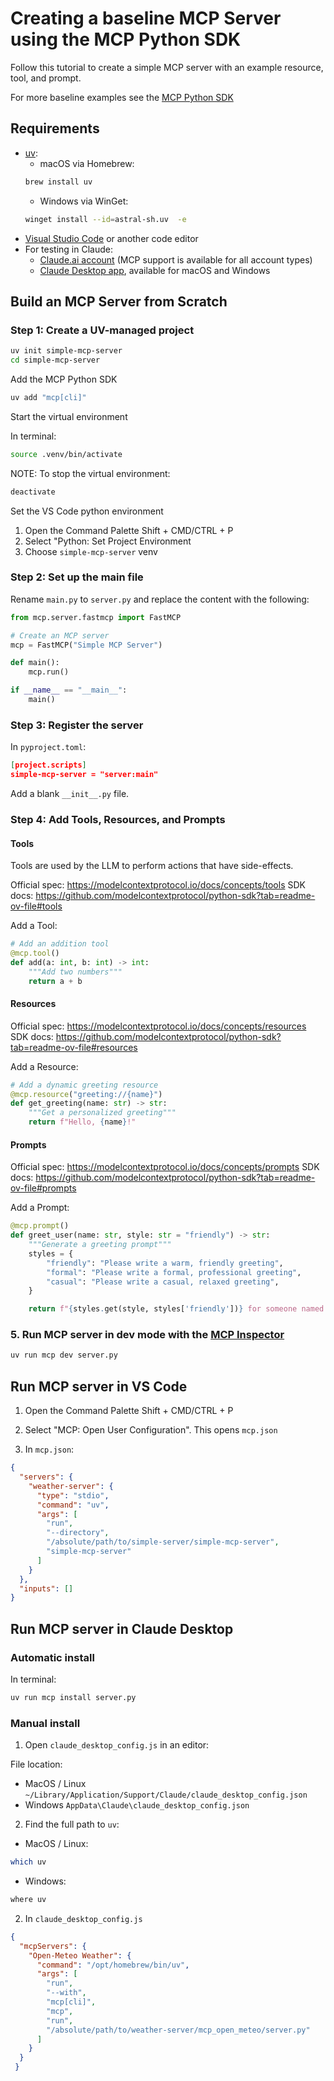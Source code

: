 # Creating a baseline MCP Server using the MCP Python SDK

Follow this tutorial to create a simple MCP server with an example resource, tool, and prompt.

For more baseline examples see the [MCP Python SDK](https://github.com/modelcontextprotocol/python-sdk)

## Requirements

- [uv](https://docs.astral.sh/uv/):
   - macOS via Homebrew:
   ```bash
   brew install uv
   ```
   - Windows via WinGet:
   ```bash
   winget install --id=astral-sh.uv  -e
   ```
- [Visual Studio Code](https://code.visualstudio.com/) or another code editor
- For testing in Claude:
  - [Claude.ai account](https://claude.ai) (MCP support is available for all account types)
  - [Claude Desktop app](https://claude.ai/download), available for macOS and Windows

## Build an MCP Server from Scratch

### Step 1: Create a UV-managed project

```bash
uv init simple-mcp-server
cd simple-mcp-server
```

Add the MCP Python SDK

```bash
uv add "mcp[cli]"
```

Start the virtual environment

In terminal:
```bash
source .venv/bin/activate
```

NOTE: To stop the virtual environment:
```bash
deactivate
```

Set the VS Code python environment

1. Open the Command Palette Shift + CMD/CTRL + P
2. Select "Python: Set Project Environment
3. Choose `simple-mcp-server` venv

###  Step 2: Set up the main file

Rename `main.py` to `server.py` and replace the content with the following:

```python
from mcp.server.fastmcp import FastMCP

# Create an MCP server
mcp = FastMCP("Simple MCP Server")

def main():
    mcp.run()

if __name__ == "__main__":
    main()
```

### Step 3: Register the server

In `pyproject.toml`:

```json
[project.scripts]
simple-mcp-server = "server:main"
```

Add a blank `__init__.py` file.

### Step 4: Add Tools, Resources, and Prompts

#### Tools

Tools are used by the LLM to perform actions that have side-effects. 

Official spec: https://modelcontextprotocol.io/docs/concepts/tools 
SDK docs: https://github.com/modelcontextprotocol/python-sdk?tab=readme-ov-file#tools

Add a Tool:

```python
# Add an addition tool
@mcp.tool()
def add(a: int, b: int) -> int:
    """Add two numbers"""
    return a + b
```

#### Resources

Official spec: https://modelcontextprotocol.io/docs/concepts/resources 
SDK docs: https://github.com/modelcontextprotocol/python-sdk?tab=readme-ov-file#resources

Add a Resource:

```python
# Add a dynamic greeting resource
@mcp.resource("greeting://{name}")
def get_greeting(name: str) -> str:
    """Get a personalized greeting"""
    return f"Hello, {name}!"
```

#### Prompts

Official spec: https://modelcontextprotocol.io/docs/concepts/prompts 
SDK docs: https://github.com/modelcontextprotocol/python-sdk?tab=readme-ov-file#prompts

Add a Prompt:

```python
@mcp.prompt()
def greet_user(name: str, style: str = "friendly") -> str:
    """Generate a greeting prompt"""
    styles = {
        "friendly": "Please write a warm, friendly greeting",
        "formal": "Please write a formal, professional greeting",
        "casual": "Please write a casual, relaxed greeting",
    }

    return f"{styles.get(style, styles['friendly'])} for someone named {name}."

```

### 5. Run MCP server in dev mode with the [MCP Inspector](https://github.com/modelcontextprotocol/inspector)

```bash
uv run mcp dev server.py
```

## Run MCP server in VS Code

1. Open the Command Palette Shift + CMD/CTRL + P

2. Select "MCP: Open User Configuration". This opens `mcp.json`

3. In `mcp.json`:

  ```json
  {
    "servers": {
      "weather-server": {
        "type": "stdio",
        "command": "uv",
        "args": [
          "run",
          "--directory",
          "/absolute/path/to/simple-server/simple-mcp-server",
          "simple-mcp-server"
        ]
      }
    },
    "inputs": []
  }
  ```

## Run MCP server in Claude Desktop

### Automatic install

In terminal:
```bash
uv run mcp install server.py
```

### Manual install

1. Open `claude_desktop_config.js` in an editor:
 
  File location:
  - MacOS / Linux `~/Library/Application/Support/Claude/claude_desktop_config.json`
  - Windows `AppData\Claude\claude_desktop_config.json`

2. Find the full path to `uv`:
  
  - MacOS / Linux:
  ```bash
  which uv
  ```
  - Windows:
  ```bash
  where uv
  ```

2. In `claude_desktop_config.js`

  ```json
  {
    "mcpServers": {
      "Open-Meteo Weather": {
        "command": "/opt/homebrew/bin/uv",
        "args": [
          "run",
          "--with",
          "mcp[cli]",
          "mcp",
          "run",
          "/absolute/path/to/weather-server/mcp_open_meteo/server.py"
        ]
      }
    }
   }
   ```